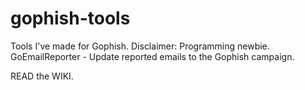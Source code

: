 # gophish-tools
Tools I've made for Gophish. Disclaimer: Programming newbie.
GoEmailReporter - Update reported emails to the Gophish campaign.

READ the WIKI.
